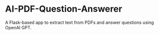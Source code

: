 # AI-PDF-Question-Answerer
A Flask-based app to extract text from PDFs and answer questions using OpenAI GPT.
